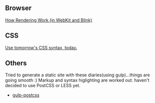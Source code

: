 ## Browser
[How Rendering Work (in WebKit and Blink)](http://tech.uc.cn/?p=2763)

## CSS
[Use tomorrow's CSS syntax, today.](https://cssnext.github.io/)

## Others
Tried to generate a static site with these diaries(using gulp)...things are going smooth :) Markup and syntax higlighting are worked out. haven't decided to use PostCSS or LESS yet.

* [gulp-postcss](https://github.com/postcss/gulp-postcss)